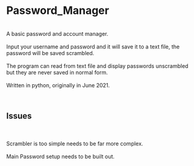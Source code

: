 # Password_Manager
<br>A basic password and account manager.</br> 
<br>Input your username and password and it will save it to a text file, the password will be saved scrambled.</br>
<br>The program can read from text file and display passwords unscrambled but they are never saved in normal form.</br> 
<br>Written in python, originally in June 2021.</br>

<br><h2>Issues</h2></br>
<br>Scrambler is too simple needs to be far more complex.</br>
<br>Main Password setup needs to be built out.</br> 
